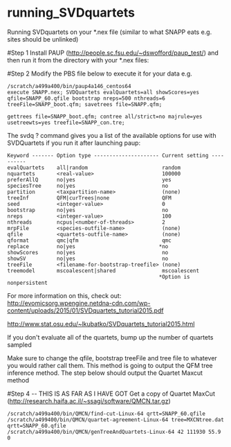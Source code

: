 # running_SVDquartets
Running SVDquartets on your *.nex file (similar to what SNAPP eats e.g. sites should be unlinked)

#Step 1
Install PAUP (http://people.sc.fsu.edu/~dswofford/paup_test/) and then run it from the directory with your *.nex files:

#Step 2
Modify the PBS file below to execute it for your data e.g.

```
/scratch/a499a400/bin/paup4a146_centos64 
execute SNAPP.nex; SVDQuartets evalQuartets=all showScores=yes qfile=SNAPP_60.qfile bootstrap nreps=500 nthreads=6 treeFile=SNAPP_boot.qfm; savetrees file=SNAPP.qfm;

gettrees file=SNAPP_boot.qfm; contree all/strict=no majrule=yes usetreewts=yes treefile=SNAPP_con.tre;
```


The svdq ? command gives you a list of the available options for use with SVDQuartets if you run it after launching paup:
```
Keyword ------- Option type --------------------- Current setting ----------
evalQuartets    all|random                        random
nquartets       <real-value>                      100000
preferAllQ      no|yes                            yes
speciesTree     no|yes                            no
partition       <taxpartition-name>               (none)
treeInf         QFM|curTrees|none                 QFM
seed            <integer-value>                   0
bootstrap       no|yes                            no
nreps           <integer-value>                   100
nthreads        ncpus|<number-of-threads>         2
mrpFile         <species-outfile-name>            (none)
qfile           <quartets-outfile-name>           (none)
qformat         qmc|qfm                           qmc
replace         no|yes                           *no
showScores      no|yes                            no
showSV          no|yes                            no
treeFile        <filename-for-bootstrap-treefile> (none)
treemodel       mscoalescent|shared               mscoalescent
                                                 *Option is nonpersistent
```

For more information on this, check out:
http://evomicsorg.wpengine.netdna-cdn.com/wp-content/uploads/2015/01/SVDquartets_tutorial2015.pdf

http://www.stat.osu.edu/~lkubatko/SVDquartets_tutorial2015.html

If you don't evaluate all of the quartets, bump up the number of quartets sampled

Make sure to change the qfile, bootstrap treeFile and tree file to whatever you would rather call them. This method is going to output the QFM tree inference method. The step below should output the Quartet Maxcut method

#Step 4 -- THIS IS AS FAR AS I HAVE GOT
Get a copy of Quartet MaxCut (http://research.haifa.ac.il/~ssagi/software/QMCN.tar.gz)
````
/scratch/a499a400/bin/QMCN/find-cut-Linux-64 qrtt=SNAPP_60.qfile
/scratch/a499400/bin/QMCN/quartet-agreement-Linux-64 tree=MXCNtree.dat qrtt=SNAPP_60.qfile 
/scratch/a499a400/bin/QMCN/genTreeAndQuartets-Linux-64 42 111930 55.9 0



